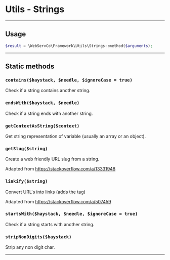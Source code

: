 # Utils - Strings

---

## Usage

```php
$result = \WebServCo\Framework\Utils\Strings::method($arguments);
```

---

## Static methods

### `contains($haystack, $needle, $ignoreCase = true)`

Check if a string contains another string.

### `endsWith($haystack, $needle)`

Check if a string ends with another string.

### `getContextAsString($context)`

Get string representation of variable (usually an array or an object).

### `getSlug($string)`

Create a web friendly URL slug from a string.

Adapted from https://stackoverflow.com/a/13331948

### `linkify($string)`

Convert URL's into links (adds the <a> tag)

Adapted from https://stackoverflow.com/a/507459

### `startsWith($haystack, $needle, $ignoreCase = true)`

Check if a string starts with another string.

### `stripNonDigits($haystack)`

Strip any non digit char.

---
